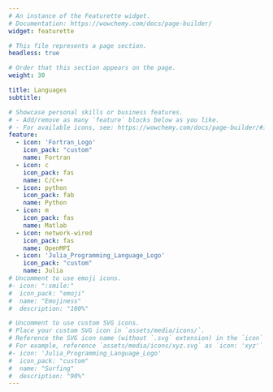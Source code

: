 ```yaml
---
# An instance of the Featurette widget.
# Documentation: https://wowchemy.com/docs/page-builder/
widget: featurette

# This file represents a page section.
headless: true

# Order that this section appears on the page.
weight: 30

title: Languages
subtitle:

# Showcase personal skills or business features.
# - Add/remove as many `feature` blocks below as you like.
# - For available icons, see: https://wowchemy.com/docs/page-builder/#icons
feature:
  - icon: 'Fortran_Logo'
    icon_pack: "custom"
    name: Fortran
  - icon: c
    icon_pack: fas
    name: C/C++
  - icon: python
    icon_pack: fab
    name: Python
  - icon: m
    icon_pack: fas
    name: Matlab
  - icon: network-wired
    icon_pack: fas
    name: OpenMPI
  - icon: 'Julia_Programming_Language_Logo'
    icon_pack: "custom"
    name: Julia
# Uncomment to use emoji icons.
#- icon: ":smile:"
#  icon_pack: "emoji"
#  name: "Emojiness"
#  description: "100%"

# Uncomment to use custom SVG icons.
# Place your custom SVG icon in `assets/media/icons/`.
# Reference the SVG icon name (without `.svg` extension) in the `icon` field.
# For example, reference `assets/media/icons/xyz.svg` as `icon: 'xyz'`
#- icon: 'Julia_Programming_Language_Logo'
#  icon_pack: "custom"
#  name: "Surfing"
#  description: "90%"
---
```


